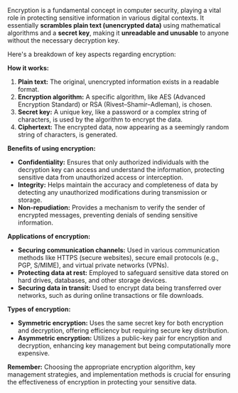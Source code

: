 Encryption is a fundamental concept in computer security, playing a vital role in protecting sensitive information in various digital contexts. It essentially **scrambles plain text (unencrypted data)** using mathematical algorithms and a **secret key**, making it **unreadable and unusable** to anyone without the necessary decryption key.

Here's a breakdown of key aspects regarding encryption:

**How it works:**

1. **Plain text:** The original, unencrypted information exists in a readable format.
2. **Encryption algorithm:** A specific algorithm, like AES (Advanced Encryption Standard) or RSA (Rivest–Shamir–Adleman), is chosen.
3. **Secret key:** A unique key, like a password or a complex string of characters, is used by the algorithm to encrypt the data.
4. **Ciphertext:** The encrypted data, now appearing as a seemingly random string of characters, is generated.

**Benefits of using encryption:**

- **Confidentiality:** Ensures that only authorized individuals with the decryption key can access and understand the information, protecting sensitive data from unauthorized access or interception.
- **Integrity:** Helps maintain the accuracy and completeness of data by detecting any unauthorized modifications during transmission or storage.
- **Non-repudiation:** Provides a mechanism to verify the sender of encrypted messages, preventing denials of sending sensitive information.

**Applications of encryption:**

- **Securing communication channels:** Used in various communication methods like HTTPS (secure websites), secure email protocols (e.g., PGP, S/MIME), and virtual private networks (VPNs).
- **Protecting data at rest:** Employed to safeguard sensitive data stored on hard drives, databases, and other storage devices.
- **Securing data in transit:** Used to encrypt data being transferred over networks, such as during online transactions or file downloads.

**Types of encryption:**

- **Symmetric encryption:** Uses the same secret key for both encryption and decryption, offering efficiency but requiring secure key distribution.
- **Asymmetric encryption:** Utilizes a public-key pair for encryption and decryption, enhancing key management but being computationally more expensive.

**Remember:** Choosing the appropriate encryption algorithm, key management strategies, and implementation methods is crucial for ensuring the effectiveness of encryption in protecting your sensitive data.